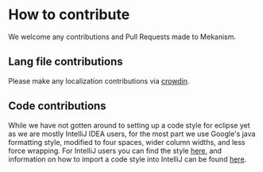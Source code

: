 # How to contribute

We welcome any contributions and Pull Requests made to Mekanism.

## Lang file contributions

Please make any localization contributions via [crowdin](https://crowdin.com/project/mekanism).

## Code contributions

While we have not gotten around to setting up a code style for eclipse yet as we are mostly IntelliJ IDEA users, for the most part we use Google's java formatting style, modified to four spaces, wider column widths, and less force wrapping. For IntelliJ users you can find the style [here](https://github.com/mekanism/Mekanism/blob/1.18.x/docs/GoogleStyle4Indents.xml), and information on how to import a code style into IntelliJ can be found [here](https://www.jetbrains.com/help/idea/settings-code-style.html).
